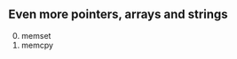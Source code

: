 Even more pointers, arrays and strings
-----------------------------------------------
0. memset
1. memcpy

